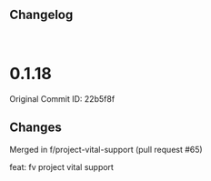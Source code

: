 ## Changelog

<br/>

# 0.1.18

Original Commit ID: 22b5f8f

## Changes
Merged in f&#x2F;project-vital-support (pull request #65)

feat: fv project vital support
